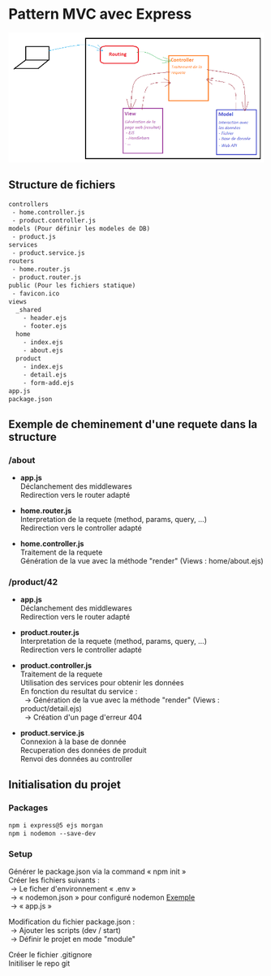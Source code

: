 # Pattern MVC avec Express

![Pattern MVC](ressources/pattern_mvc.png)

## Structure de fichiers
```
controllers
 - home.controller.js
 - product.controller.js
models (Pour définir les modeles de DB)
 - product.js
services
 - product.service.js
routers
 - home.router.js
 - product.router.js
public (Pour les fichiers statique)
 - favicon.ico
views
  _shared
    - header.ejs
    - footer.ejs
  home
    - index.ejs
    - about.ejs
  product
    - index.ejs
    - detail.ejs
    - form-add.ejs
app.js
package.json
```

## Exemple de cheminement d'une requete dans la structure
### /about
- **app.js** \
Déclanchement des middlewares \
Redirection vers le router adapté

- **home.router.js** \
Interpretation de la requete (method, params, query, ...) \
Redirection vers le controller adapté

- **home.controller.js** \
Traitement de la requete \
Génération de la vue avec la méthode "render" (Views : home/about.ejs)

### /product/42
- **app.js** \
Déclanchement des middlewares \
Redirection vers le router adapté

- **product.router.js** \
Interpretation de la requete (method, params, query, ...) \
Redirection vers le controller adapté

- **product.controller.js** \
Traitement de la requete \
Utilisation des services pour obtenir les données \
En fonction du resultat du service : \
  → Génération de la vue avec la méthode "render" (Views : product/detail.ejs) \
  → Création d'un page d'erreur 404

- **product.service.js** \
Connexion à la base de donnée \
Recuperation des données de produit \
Renvoi des données au controller

## Initialisation du projet

### Packages
```
npm i express@5 ejs morgan
npm i nodemon --save-dev
```

### Setup
Générer le package.json via la command « npm init » \
Créer les fichiers suivants : \
 → Le ficher d'environnement « .env » \
 → « nodemon.json » pour configuré nodemon [Exemple](https://github.com/remy/nodemon/blob/master/doc/sample-nodemon.md) \
 → « app.js »


Modification du fichier package.json : \
 → Ajouter les scripts (dev / start) \
 → Définir le projet en mode "module"


Créer le fichier .gitignore \
Initiliser le repo git